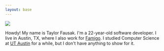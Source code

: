 ```yaml
---
layout: base
---
```


![][1]

Howdy! My name is Taylor Fausak. I'm a 22-year-old software developer.
I live in Austin, TX, where I also work for [Famigo][2]. I studied
Computer Science at [UT Austin][3] for a while, but I don't have
anything to show for it.

[1]: /static/images/taylor-fausak.jpg
[2]: http://www.famigo.com/
[3]: http://www.utexas.edu/
